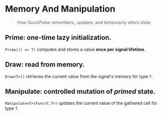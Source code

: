 # Memory And Manipulation
> How QuickPulse remembers, updates, and temporarily alters state.  
## Prime: one-time lazy initialization.
`Prime(() => T)` computes and stores a value **once per signal lifetime**.  
## Draw: read from memory.
`Draw<T>()` retrieves the current value from the signal's memory for type `T`.  
## Manipulate: controlled mutation of *primed* state.
`Manipulate<T>(Func<T,T>)` updates the current value of the gathered cell for type `T`.  
## 
  

